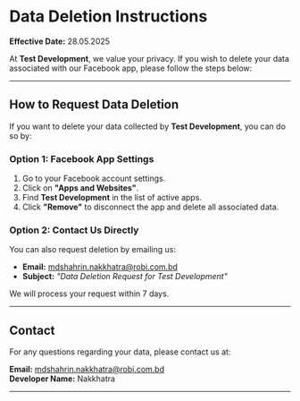 # Data Deletion Instructions

**Effective Date:** 28.05.2025

At **Test Development**, we value your privacy. If you wish to delete your data associated with our Facebook app, please follow the steps below:

---

## How to Request Data Deletion

If you want to delete your data collected by **Test Development**, you can do so by:

### Option 1: Facebook App Settings
1. Go to your Facebook account settings.
2. Click on **"Apps and Websites"**.
3. Find **Test Development** in the list of active apps.
4. Click **"Remove"** to disconnect the app and delete all associated data.

### Option 2: Contact Us Directly
You can also request deletion by emailing us:

- **Email:** mdshahrin.nakkhatra@robi.com.bd  
- **Subject:** _"Data Deletion Request for Test Development"_

We will process your request within 7 days.

---

## Contact

For any questions regarding your data, please contact us at:

**Email:** mdshahrin.nakkhatra@robi.com.bd  
**Developer Name:** Nakkhatra

---
